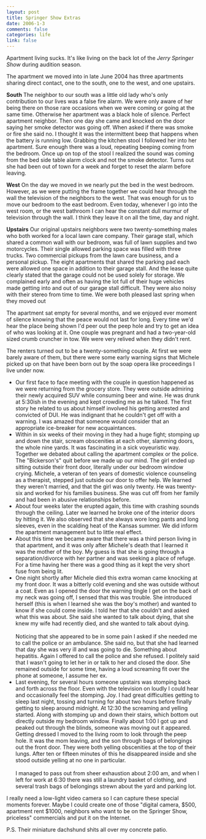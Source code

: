 ```yaml
--- 
layout: post
title: Springer Show Extras
date: 2006-1-3
comments: false
categories: life
link: false
---
```

Apartment living sucks. It's like living on the back lot of the <i>Jerry Springer Show</i> during audition season.

The apartment we moved into in late June 2004 has three apartments sharing direct contact, one to the south, one to the west, and one upstairs.

<strong>South</strong>
The neighbor to our south was a little old lady who's only contribution to our lives was a false fire alarm. We were only aware of her being there on those rare occasions when we were coming or going at the same time. Otherwise her apartment was a black hole of silence. Perfect apartment neighbor. Then one day she came and knocked on the door saying her smoke detector was going off. When asked if there was smoke or fire she said no. I thought it was the intermittent beep that happens when the battery is running low. Grabbing the kitchen stool I followed her into her apartment. Sure enough there was a loud, repeating beeping coming from the bedroom. Once up on top of the stool I realized the sound was coming from the bed side table alarm clock and not the smoke detector. Turns out she had been out of town for a week and forget to reset the alarm before leaving.

<strong>West</strong>
On the day we moved in we nearly put the bed in the west bedroom. However, as we were putting the frame together we could hear through the wall the television of the neighbors to the west. That was enough for us to move our bedroom to the east bedroom. Even today, whenever I go into the west room, or the west bathroom I can hear the constant dull murmur of television through the wall. I think they leave it on all the time, day and night.

<strong>Upstairs</strong>
Our original upstairs neighbors were two twenty-something males who both worked for a local lawn care company. Their garage stall, which shared a common wall with our bedroom, was full of lawn supplies and two motorcycles. Their single allowed parking space was filled with three trucks. Two commercial pickups from the lawn care business, and a personal pickup. The eight apartments that shared the parking pad each were allowed one space in addition to their garage stall. And the lease quite clearly stated that the garage could not be used solely for storage. We complained early and often as having the lot full of their huge vehicles made getting into and out of our garage stall difficult. They were also noisy with their stereo from time to time. We were both pleased last spring when they moved out

The apartment sat empty for several months, and we enjoyed ever moment of silence knowing that the peace would not last for long. Every time we'd hear the place being shown I'd peer out the peep hole and try to get an idea of who was looking at it. One couple was pregnant and had a two-year-old sized crumb cruncher in tow. We were very relived when they didn't rent.

The renters turned out to be a twenty-something couple. At first we were barely aware of them, but there were some early warning signs that Michele picked up on that have been born out by the soap opera like proceedings I live under now.

<ul>
<li class="il">Our first face to face meeting with the couple in question happened as we were returning from the grocery store. They were outside admiring their newly acquired SUV while consuming beer and wine. He was drunk at 5:30ish in the evening and kept crowding me as he talked. The first story he related to us about himself involved his getting arrested and convicted of DUI. He was indignant that he couldn't get off with a warning. I was amazed that someone would consider that an appropriate ice-breaker for new acquaintances. </li>

<li class="il">Within in six weeks of their moving in they had a huge fight; stomping up and down the stair, scream obscenities at each other, slamming doors, the whole nine yards. It was fascinating in a sick voyeuristic way. Together we debated about calling the apartment complex or the police. The "Bickerson's" quit before we made up our mind. The girl ended up sitting outside their front door, literally under our bedroom window crying. Michele, a veteran of ten years of domestic violence counseling as a therapist, stepped just outside our door to offer help. We learned they weren't married, and that the girl was only twenty. He was twenty-six and worked for his families business. She was cut off from her family and had been in abusive relationships before.</li>

<li class="il">About four weeks later the erupted again, this time with crashing sounds through the ceiling. Later we learned he broke one of the interior doors by hitting it. We also observed that she always wore long pants and long sleeves, even in the scalding heat of the Kansas summer.  We did inform the apartment management but to little real effect. </li>

<li class="il">About this time we became aware that there was a third person living in that apartment, and it was only after Michele's death that I learned it was the mother of the boy. My guess is that she is going through a separation/divorce with her partner and was seeking a place of refuge. For a time having her there was a good thing as it kept the very short fuse from being lit.</li>

<li class="il">One night shortly after Michele died this extra woman came knocking at my front door. It was a bitterly cold evening and she was outside without a coat. Even as I opened the door the warning tingle I get on the back of my neck was going off, I sensed that this was trouble. She introduced herself (this is when I learned she was the boy's mother) and wanted to know if she could come inside. I told her that she couldn't and asked what this was about. She said she wanted to talk about dying, that she knew my wife had recently died, and she wanted to talk about dying. <br /><br />Noticing that she appeared to be in some pain I asked if she needed me to call the police or an ambulance. She said no, but that she had learned that day she was very ill and was going to die. Something about hepatitis. Again I offered to call the police and she refused. I politely said that I wasn't going to let her in or talk to her and closed the door. She remained outside for some time, having a loud screaming fit over the phone at someone, I assume her ex. </li>

<li class="il">Last evening, for several hours someone upstairs was stomping back and forth across the floor. Even with the television on loudly I could hear and occasionally feel the stomping. Joy. I had great difficulties getting to sleep last night, tossing and turning for about two hours before finally getting to sleep around midnight. At 12:30 the screaming and yelling started. Along with stomping up and down their stairs, which bottom out directly outside my bedroom window. Finally about 1:00 I got up and peaked out through the blinds, someone was moving out it appeared. Getting dressed I moved to the living room to look through the peep hole. It was the mom leaving, and the son through bags of belongings out the front door. They were both yelling obscenities at the top of their lungs. After ten or fifteen minutes of this he disappeared inside and she stood outside yelling at no one in particular.<br /><br />I managed to pass out from sheer exhaustion about 2:00 am, and when I left for work at 6:30 there was still a laundry basket of clothing, and several trash bags of belongings strewn about the yard and parking lot. </li>
</ul>

I really need a low-light video camera so I can capture these special moments forever. Maybe I could create one of those "digital camera, $500, apartment rent $1000, neighbors who want to be on the Springer Show, priceless" commercials and put it on the Internet.

P.S. Their miniature dachshund shits all over my concrete patio.
